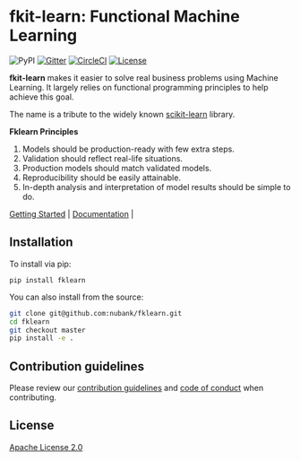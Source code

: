 # fkit-learn: Functional Machine Learning

![PyPI](https://img.shields.io/pypi/v/fklearn.svg)
[![Gitter](https://badges.gitter.im/fklearn-python/community.svg)](https://gitter.im/fklearn-python/community?utm_source=badge&utm_medium=badge&utm_campaign=pr-badge)
[![CircleCI](https://circleci.com/gh/nubank/fklearn.svg?style=svg)](https://circleci.com/gh/nubank/fklearn)
[![License](https://img.shields.io/badge/License-Apache%202.0-blue.svg)](https://opensource.org/licenses/Apache-2.0)

**fkit-learn** makes it easier to solve real business problems using Machine Learning. It largely relies on functional programming principles to help achieve this goal.

The name is a tribute to the widely known [scikit-learn](https://scikit-learn.org/stable/) library.

**Fklearn Principles**

1. Models should be production-ready with few extra steps.
2. Validation should reflect real-life situations.
3. Production models should match validated models.
4. Reproducibility should be easily attainable.
5. In-depth analysis and interpretation of model results should be simple to do.


[Getting Started]() |
[Documentation]() |


## Installation

To install via pip:

```
pip install fklearn
```

You can also install from the source:

```sh
git clone git@github.com:nubank/fklearn.git
cd fklearn
git checkout master
pip install -e .
```

## Contribution guidelines

Please review our [contribution guidelines](CONTRIBUTING.md) and [code of conduct](CODE-OF-CONDUCT.md) when contributing.

## License

[Apache License 2.0](LICENSE)
